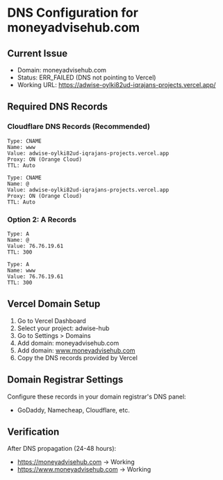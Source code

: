 # DNS Configuration for moneyadvisehub.com

## Current Issue
- Domain: moneyadvisehub.com
- Status: ERR_FAILED (DNS not pointing to Vercel)
- Working URL: https://adwise-oylki82ud-iqrajans-projects.vercel.app/

## Required DNS Records

### Cloudflare DNS Records (Recommended)
```
Type: CNAME
Name: www
Value: adwise-oylki82ud-iqrajans-projects.vercel.app
Proxy: ON (Orange Cloud)
TTL: Auto

Type: CNAME  
Name: @
Value: adwise-oylki82ud-iqrajans-projects.vercel.app
Proxy: ON (Orange Cloud)
TTL: Auto
```

### Option 2: A Records
```
Type: A
Name: @
Value: 76.76.19.61
TTL: 300

Type: A
Name: www
Value: 76.76.19.61
TTL: 300
```

## Vercel Domain Setup
1. Go to Vercel Dashboard
2. Select your project: adwise-hub
3. Go to Settings > Domains
4. Add domain: moneyadvisehub.com
5. Add domain: www.moneyadvisehub.com
6. Copy the DNS records provided by Vercel

## Domain Registrar Settings
Configure these records in your domain registrar's DNS panel:
- GoDaddy, Namecheap, Cloudflare, etc.

## Verification
After DNS propagation (24-48 hours):
- https://moneyadvisehub.com → Working
- https://www.moneyadvisehub.com → Working